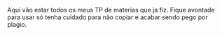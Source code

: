 Aqui vão estar todos os meus TP de materias que ja fiz. Fique avontade para usar só tenha cuidado para não copiar e acabar sendo pego por plagio. 
